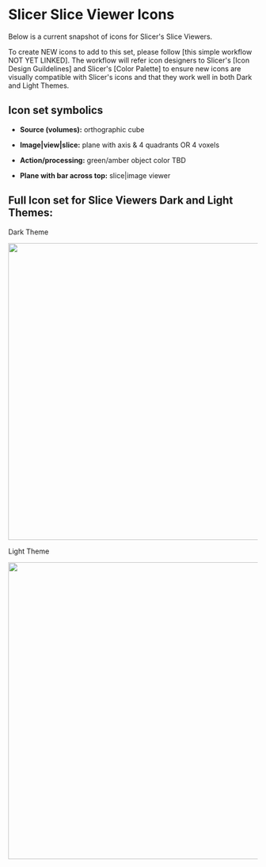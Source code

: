 # Slicer Slice Viewer Icons

Below is a current snapshot of icons for Slicer's Slice Viewers. 

To create NEW icons to add to this set, please follow [this simple workflow NOT YET LINKED]. The workflow will refer icon designers to Slicer's [Icon Design Guildelines] and Slicer's [Color Palette] to ensure new icons are visually compatible with Slicer's icons and that they work well in both Dark and Light Themes.

## Icon set symbolics

* **Source (volumes):** orthographic cube

* **Image|view|slice:** plane with axis & 4 quadrants OR 4 voxels

* **Action/processing:** green/amber object color TBD

* **Plane with bar across top:** slice|image viewer

## Full Icon set for Slice Viewers Dark and Light Themes:

Dark Theme 

<img src="https://github.com/user-attachments/assets/53124a35-eaea-4828-9c1e-df2d26f3dd00" width="600">

Light Theme

<img src="https://github.com/user-attachments/assets/8bf42d35-c6e5-4ac2-b77e-f26d3bf68d7d" width="600">
